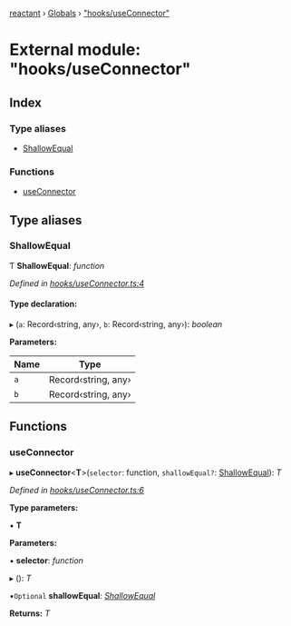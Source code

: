 [reactant](../README.md) › [Globals](../globals.md) › ["hooks/useConnector"](_hooks_useconnector_.md)

# External module: "hooks/useConnector"

## Index

### Type aliases

* [ShallowEqual](_hooks_useconnector_.md#shallowequal)

### Functions

* [useConnector](_hooks_useconnector_.md#useconnector)

## Type aliases

###  ShallowEqual

Ƭ **ShallowEqual**: *function*

*Defined in [hooks/useConnector.ts:4](https://github.com/unadlib/reactant/blob/222a645/packages/reactant/src/hooks/useConnector.ts#L4)*

#### Type declaration:

▸ (`a`: Record‹string, any›, `b`: Record‹string, any›): *boolean*

**Parameters:**

Name | Type |
------ | ------ |
`a` | Record‹string, any› |
`b` | Record‹string, any› |

## Functions

###  useConnector

▸ **useConnector**<**T**>(`selector`: function, `shallowEqual?`: [ShallowEqual](_hooks_useconnector_.md#shallowequal)): *T*

*Defined in [hooks/useConnector.ts:6](https://github.com/unadlib/reactant/blob/222a645/packages/reactant/src/hooks/useConnector.ts#L6)*

**Type parameters:**

▪ **T**

**Parameters:**

▪ **selector**: *function*

▸ (): *T*

▪`Optional`  **shallowEqual**: *[ShallowEqual](_hooks_useconnector_.md#shallowequal)*

**Returns:** *T*
